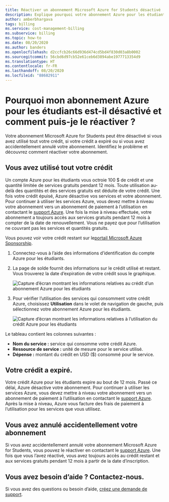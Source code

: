 ```yaml
---
title: Réactiver un abonnement Microsoft Azure for Students désactivé
description: Explique pourquoi votre abonnement Azure pour les étudiants est désactivé et comment le réactiver.
author: amberbhargava
tags: billing
ms.service: cost-management-billing
ms.subservice: billing
ms.topic: how-to
ms.date: 08/20/2020
ms.author: banders
ms.openlocfilehash: d2ccfcb26c66d936d474cd5bd4f830d03a8b0002
ms.sourcegitcommit: 56cbd6d97cb52e61ceb6d3894abe1977713354d9
ms.translationtype: HT
ms.contentlocale: fr-FR
ms.lasthandoff: 08/20/2020
ms.locfileid: "88682911"
---
```

# <a name="why-is-my-azure-for-students-subscription-disabled-and-how-do-i-reactivate-it"></a>Pourquoi mon abonnement Azure pour les étudiants est-il désactivé et comment puis-je le réactiver ?

Votre abonnement Microsoft Azure for Students peut être désactivé si vous avez utilisé tout votre crédit, si votre crédit a expiré ou si vous avez accidentellement annulé votre abonnement. Identifiez le problème et découvrez comment réactiver votre abonnement.

## <a name="youve-used-all-of-your-credit"></a>Vous avez utilisé tout votre crédit

Un compte Azure pour les étudiants vous octroie 100 $ de crédit et une quantité limitée de services gratuits pendant 12 mois. Toute utilisation au-delà des quantités et des services gratuits est déduite de votre crédit. Une fois votre crédit épuisé, Azure désactive vos services et votre abonnement. Pour continuer à utiliser les services Azure, vous devez mettre à niveau votre abonnement vers un abonnement de paiement à l’utilisation en contactant le [support Azure](https://portal.azure.com/?#blade/Microsoft_Azure_Support/HelpAndSupportBlade). Une fois la mise à niveau effectuée, votre abonnement a toujours accès aux services gratuits pendant 12 mois à compter de la date de renouvellement. Vous ne payez que pour l’utilisation ne couvrant pas les services et quantités gratuits.

Vous pouvez voir votre crédit restant sur le[portail Microsoft Azure Sponsorship](https://www.microsoftazuresponsorships.com/balance).

1. Connectez-vous à l’aide des informations d’identification du compte Azure pour les étudiants.
2. La page de solde fournit des informations sur le crédit utilisé et restant. Vous trouverez la date d’expiration de votre crédit sous le graphique.  

    ![Capture d’écran montrant les informations relatives au crédit d’un abonnement Azure pour les étudiants](./media/azurestudents-subscription-disabled/azurestudents-credit-balance.png)

3. Pour vérifier l’utilisation des services qui consomment votre crédit Azure, choisissez **Utilisation** dans le volet de navigation de gauche, puis sélectionnez votre abonnement Azure pour les étudiants.

    ![Capture d’écran montrant les informations relatives à l’utilisation du crédit Azure pour les étudiants](./media/azurestudents-subscription-disabled/azurestudents-credit-usage.png)

Le tableau contient les colonnes suivantes :

* **Nom du service :** service qui consomme votre crédit Azure.
* **Ressource de service :** unité de mesure pour le service utilisé.
* **Dépense :** montant du crédit en USD ($) consommé pour le service.

## <a name="your-credit-has-expired"></a>Votre crédit a expiré.

Votre crédit Azure pour les étudiants expire au bout de 12 mois. Passé ce délai, Azure désactive votre abonnement. Pour continuer à utiliser les services Azure, vous devez mettre à niveau votre abonnement vers un abonnement de paiement à l’utilisation en contactant le [support Azure](https://portal.azure.com/?#blade/Microsoft_Azure_Support/HelpAndSupportBlade). Après la mise à niveau, Azure vous facture des frais de paiement à l’utilisation pour les services que vous utilisez.

## <a name="youve-accidentally-canceled-your-subscription"></a>Vous avez annulé accidentellement votre abonnement

Si vous avez accidentellement annulé votre abonnement Microsoft Azure for Students, vous pouvez le réactiver en contactant le [support Azure](https://portal.azure.com/?#blade/Microsoft_Azure_Support/HelpAndSupportBlade). Une fois que vous l’avez réactivé, vous avez toujours accès au crédit restant et aux services gratuits pendant 12 mois à partir de la date d’inscription.

## <a name="need-help-contact-us"></a>Vous avez besoin d’aide ? Contactez-nous.

Si vous avez des questions ou besoin d’aide, [créez une demande de support](https://go.microsoft.com/fwlink/?linkid=2083458).
